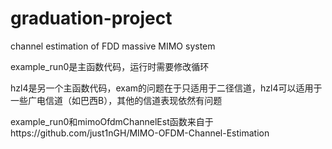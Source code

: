 # graduation-project
channel estimation of FDD massive MIMO system

example_run0是主函数代码，运行时需要修改循环

hzl4是另一个主函数代码，exam的问题在于只适用于二径信道，hzl4可以适用于一些广电信道（如巴西B），其他的信道表现依然有问题

example_run0和mimoOfdmChannelEst函数来自于https://github.com/just1nGH/MIMO-OFDM-Channel-Estimation
